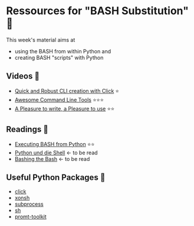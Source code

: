 # Ressources for "BASH Substitution" :floppy_disk:
This week's material aims at 
- using the BASH from within Python and
- creating BASH "scripts" with Python

## Videos :movie_camera:
- [Quick and Robust CLI creation with Click](https://www.youtube.com/watch?v=6zPXWhG13RY) :star:
- [Awesome Command Line Tools](https://www.youtube.com/watch?v=hJhZhLg3obk) :star::star::star:
- [A Pleasure to write, a Pleasure to use](https://www.youtube.com/watch?v=SDyHLG2ltSY) :star::star:

## Readings :notebook:
- [Executing BASH from Python](http://www.mervine.net/executing-bash-from-python) :star::star:
- [Python und die Shell](https://www.python-kurs.eu/os_modul_shell.php) <- to be read
- [Bashing the Bash](https://medium.com/capital-one-developers/bashing-the-bash-replacing-shell-scripts-with-python-d8d201bc0989) <- to be read

## Useful Python Packages :rocket:
- [click](http://click.pocoo.org/5/)
- [xonsh](https://github.com/xonsh/xonsh)
- [subprocess](https://docs.python.org/3/library/subprocess.html)
- [sh](https://github.com/amoffat/sh)
- [promt-toolkit](https://github.com/jonathanslenders/python-prompt-toolkit)
